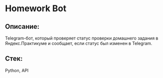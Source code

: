 # Homework Bot

## Описание:
Telegram-бот, который проверяет статус проверки домашнего задания в Яндекс.Практикуме и сообщает, если статус был изменен в Telegram.

## Стек:

Python, API
